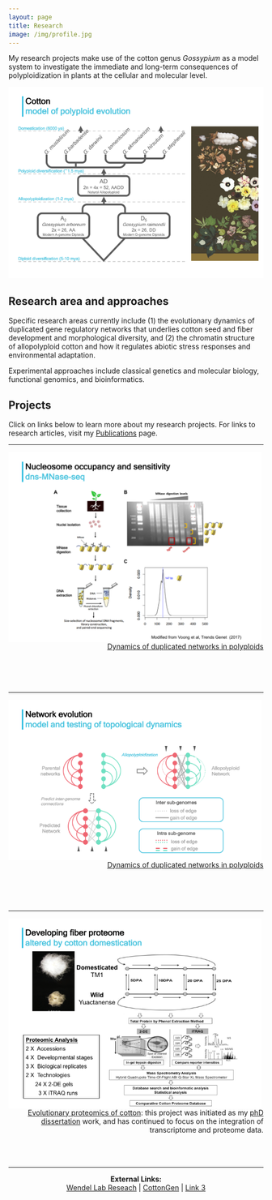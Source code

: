 ```yaml
---
layout: page
title: Research
image: /img/profile.jpg
---
```


My research projects make use of the cotton genus *Gossypium* as a model system to investigate the immediate and long-term consequences of polyploidization in plants at the cellular and molecular level.

![](/research/cottonModel.png)

## Research area and approaches

Specific research areas currently include (1) the evolutionary dynamics of duplicated gene regulatory networks that underlies cotton seed and fiber development and morphological diversity, and (2) the chromatin structure of allopolyploid cotton and how it regulates abiotic stress responses and environmental adaptation. 

Experimental approaches include classical genetics and molecular biology, functional genomics, and bioinformatics. 

## Projects

Click on links below to learn more about my research projects. For links to research articles, visit my [Publications](publications.md) page.

---
   
<p align="left">
  <img align="left" src="/research/dns.png" width="500">
</p>

<p align="right">
  <br><br><br><br><br>
  <a href="/research/nucleosomeEvo">Dynamics of duplicated networks in polyploids</a>
  <br><br><br><br><br>
</p>

---
   
<p align="left">
  <img align="left" src="/research/NetworkEvo.png" width="500">
</p>

<p align="right">
  <br><br><br><br><br>
  <a href="/research/NetworkEvo">Dynamics of duplicated networks in polyploids</a>
  <br><br><br><br><br>
</p>

---

<p align="left">
  <img align="left" src="/research/proteomics.png" width="500">
</p>
<p align="right">
  <br><br><br><br>
  <a href="/research/proteomics">Evolutionary proteomics of cotton</a>: this project was initiated as my <a href="http://lib.dr.iastate.edu/etd/13415/">phD dissertation</a> work, and has continued to focus on the integration of transcriptome and proteome data.
  <br><br><br><br>
</p>

---

<div>
<p align="center">
  <b>External Links:</b><br>
  <a href="http://www.eeob.iastate.edu/faculty/WendelJ/research.htm">Wendel Lab Reseach</a> |
  <a href="https://www.cottongen.org">CottonGen</a> |
  <a href="#">Link 3</a>
  <br><br>
</p>
</div>
